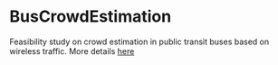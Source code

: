 # BusCrowdEstimation
Feasibility study on crowd estimation in public transit buses based on wireless traffic. More details [here](./project_report.pdf)
